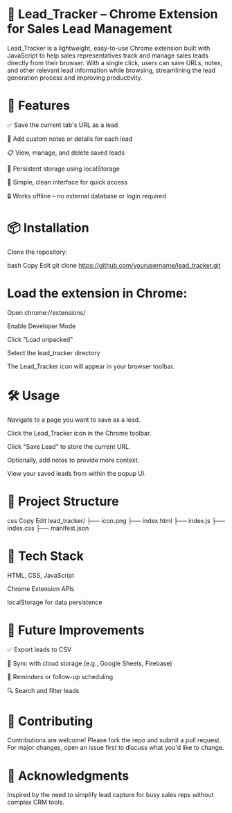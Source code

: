# 🚀 Lead_Tracker – Chrome Extension for Sales Lead Management
Lead_Tracker is a lightweight, easy-to-use Chrome extension built with JavaScript to help sales representatives track and manage sales leads directly from their browser. With a single click, users can save URLs, notes, and other relevant lead information while browsing, streamlining the lead generation process and improving productivity.

# 🧩 Features
✅ Save the current tab's URL as a lead

📝 Add custom notes or details for each lead

📋 View, manage, and delete saved leads

💾 Persistent storage using localStorage

🧠 Simple, clean interface for quick access

🔒 Works offline – no external database or login required

# 📦 Installation
Clone the repository:

bash
Copy
Edit
git clone https://github.com/yourusername/lead_tracker.git

# Load the extension in Chrome:

Open chrome://extensions/

Enable Developer Mode

Click "Load unpacked"

Select the lead_tracker directory

The Lead_Tracker icon will appear in your browser toolbar.

# 🛠️ Usage
Navigate to a page you want to save as a lead.

Click the Lead_Tracker icon in the Chrome toolbar.

Click "Save Lead" to store the current URL.

Optionally, add notes to provide more context.

View your saved leads from within the popup UI.

# 📁 Project Structure
css
Copy
Edit
lead_tracker/
├── icon.png
├── index.html
├── index.js
├── index.css
├── manifest.json

# 🔧 Tech Stack
HTML, CSS, JavaScript

Chrome Extension APIs

localStorage for data persistence

# 🚧 Future Improvements
✅ Export leads to CSV

🔁 Sync with cloud storage (e.g., Google Sheets, Firebase)

🔔 Reminders or follow-up scheduling

🔍 Search and filter leads

# 🤝 Contributing
Contributions are welcome! Please fork the repo and submit a pull request. For major changes, open an issue first to discuss what you'd like to change.

# 🙌 Acknowledgments
Inspired by the need to simplify lead capture for busy sales reps without complex CRM tools.
